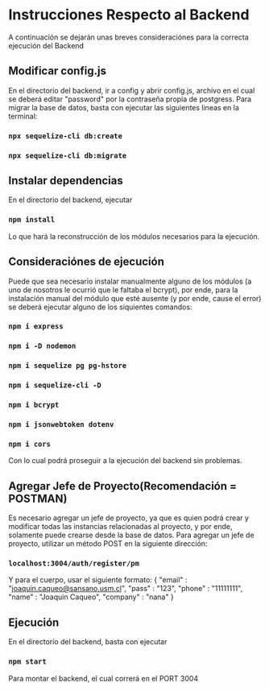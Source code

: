 # Instrucciones Respecto al Backend
A continuación se dejarán unas breves consideraciónes para la correcta ejecución del Backend

## Modificar config.js

En el directorio del backend, ir a config y abrir config.js, archivo en el cual se deberá editar "password" por la contraseña propia de postgress.
Para migrar la base de datos, basta con ejecutar las siguientes lineas en la terminal:
### `npx sequelize-cli db:create`
### `npx sequelize-cli db:migrate`

## Instalar dependencias

En el directorio del backend, ejecutar

### `npm install`

Lo que hará la reconstrucción de los módulos necesarios para la ejecución.

## Consideraciónes de ejecución
Puede que sea necesario instalar manualmente alguno de los módulos (a uno de nosotros le ocurrió que le faltaba el bcrypt), por ende, para la instalación manual del módulo que esté ausente (y por ende, cause el error) se deberá ejecutar alguno de los siquientes comandos:
### `npm i express`
### `npm i -D nodemon`
### `npm i sequelize pg pg-hstore`
### `npm i sequelize-cli -D`
### `npm i bcrypt`
### `npm i jsonwebtoken dotenv`
### `npm i cors`
Con lo cual podrá proseguir a la ejecución del backend sin problemas.
##  Agregar Jefe de Proyecto(Recomendación = POSTMAN)
Es necesario agregar un jefe de proyecto, ya que es quien podrá crear y modificar todas las instancias relacionadas al proyecto, y por ende, solamente puede crearse desde la base de datos.
Para agregar un jefe de proyecto, utilizar un método POST en la siguiente dirección:
### `localhost:3004/auth/register/pm`
Y para el cuerpo, usar el siguiente formato:
{
    "email" : "joaquin.caqueo@sansano.usm.cl",
    "pass" : "123",
    "phone" : "11111111",
    "name" : "Joaquin Caqueo",
    "company" : "nana"
}
##  Ejecución

En el directorio del backend, basta con ejecutar

### `npm start`
Para montar el backend, el cual correrá en el PORT 3004
